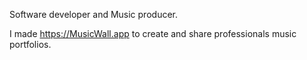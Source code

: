 Software developer and Music producer.

I made https://MusicWall.app to create and share professionals music portfolios.
